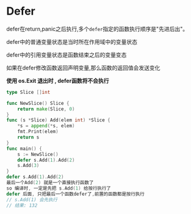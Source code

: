 # Defer

defer在return,panic之后执行,多个`defer`指定的函数执行顺序是"先进后出"。

defer中的普通变量状态是当时所在作用域中的变量状态

defer中的引用变量状态是函数结束之后的变量变态

如果在defer修改函数返回声明变量,那么函数的返回值会发送变化

**使用 os.Exit 退出时 , defer函数将不会执行**





```go
type Slice []int

func NewSlice() Slice {
	return make(Slice, 0)
}
func (s *Slice) Add(elem int) *Slice {
	*s = append(*s, elem)
	fmt.Print(elem)
	return s
}
func main() {
	s := NewSlice()
	defer s.Add(1).Add(2)
	s.Add(3)
}
defer s.Add(1).Add(2)
最后一个Add(2) 就是一个直接执行函数了
so 编译时, 一定是先把 s.Add(1) 给按行执行了
defer 后面, 只把最后一个函数defer了,前置的函数都是按行执行
// s.Add(1) 会先执行 
// 结果: 132
```


